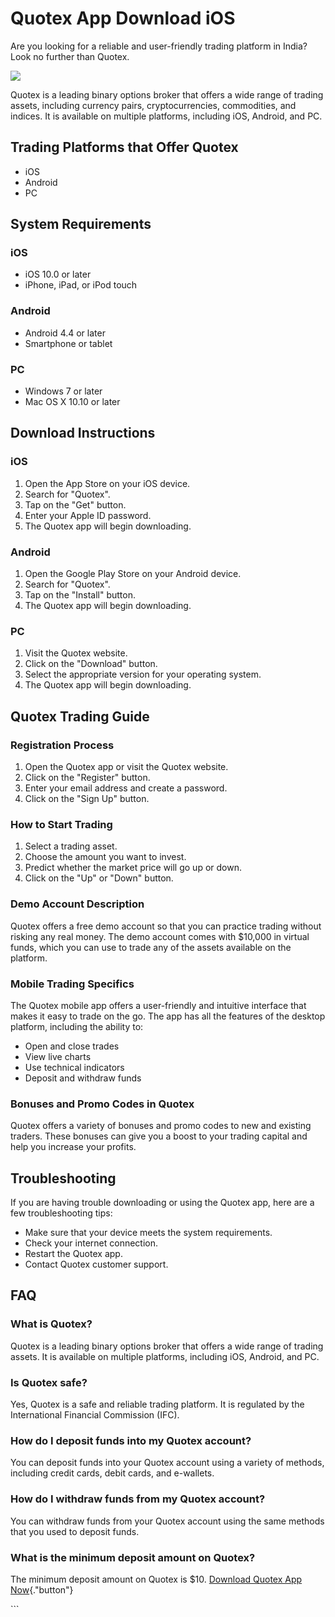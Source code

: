 # Quotex App Download iOS

Are you looking for a reliable and user-friendly trading platform in
India? Look no further than Quotex.

[![](https://static.quotex.io/files/1_en/300_250.jpg)](https://traff.sbs/brokerqxsignupf)

Quotex is a leading binary options broker that offers a wide range of
trading assets, including currency pairs, cryptocurrencies, commodities,
and indices. It is available on multiple platforms, including iOS,
Android, and PC.

## Trading Platforms that Offer Quotex

-   iOS
-   Android
-   PC

## System Requirements

### iOS

-   iOS 10.0 or later
-   iPhone, iPad, or iPod touch

### Android

-   Android 4.4 or later
-   Smartphone or tablet

### PC

-   Windows 7 or later
-   Mac OS X 10.10 or later

## Download Instructions

### iOS

1.  Open the App Store on your iOS device.
2.  Search for "Quotex".
3.  Tap on the "Get" button.
4.  Enter your Apple ID password.
5.  The Quotex app will begin downloading.

### Android

1.  Open the Google Play Store on your Android device.
2.  Search for "Quotex".
3.  Tap on the "Install" button.
4.  The Quotex app will begin downloading.

### PC

1.  Visit the Quotex website.
2.  Click on the "Download" button.
3.  Select the appropriate version for your operating system.
4.  The Quotex app will begin downloading.

## Quotex Trading Guide

### Registration Process

1.  Open the Quotex app or visit the Quotex website.
2.  Click on the "Register" button.
3.  Enter your email address and create a password.
4.  Click on the "Sign Up" button.

### How to Start Trading

1.  Select a trading asset.
2.  Choose the amount you want to invest.
3.  Predict whether the market price will go up or down.
4.  Click on the "Up" or "Down" button.

### Demo Account Description

Quotex offers a free demo account so that you can practice trading
without risking any real money. The demo account comes with \$10,000 in
virtual funds, which you can use to trade any of the assets available on
the platform.

### Mobile Trading Specifics

The Quotex mobile app offers a user-friendly and intuitive interface
that makes it easy to trade on the go. The app has all the features of
the desktop platform, including the ability to:

-   Open and close trades
-   View live charts
-   Use technical indicators
-   Deposit and withdraw funds

### Bonuses and Promo Codes in Quotex

Quotex offers a variety of bonuses and promo codes to new and existing
traders. These bonuses can give you a boost to your trading capital and
help you increase your profits.

## Troubleshooting

If you are having trouble downloading or using the Quotex app, here are
a few troubleshooting tips:

-   Make sure that your device meets the system requirements.
-   Check your internet connection.
-   Restart the Quotex app.
-   Contact Quotex customer support.

## FAQ

### What is Quotex?

Quotex is a leading binary options broker that offers a wide range of
trading assets. It is available on multiple platforms, including iOS,
Android, and PC.

### Is Quotex safe?

Yes, Quotex is a safe and reliable trading platform. It is regulated by
the International Financial Commission (IFC).

### How do I deposit funds into my Quotex account?

You can deposit funds into your Quotex account using a variety of
methods, including credit cards, debit cards, and e-wallets.

### How do I withdraw funds from my Quotex account?

You can withdraw funds from your Quotex account using the same methods
that you used to deposit funds.

### What is the minimum deposit amount on Quotex?

The minimum deposit amount on Quotex is \$10. [Download Quotex App
Now](\%22https://traff.sbs/quotexonelink\%22){."button"}

\`\`\`

